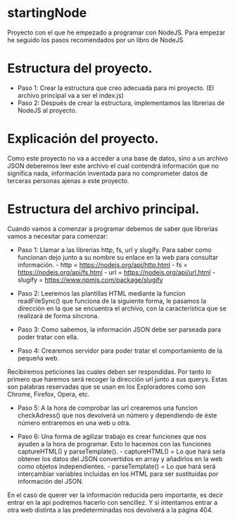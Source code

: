 # startingNode

Proyecto con el que he empezado a programar con NodeJS.
Para empezar he seguido los pasos recomendados por un libro de NodeJS

# Estructura del proyecto.

  - Paso 1: Crear la estructura que creo adecuada para mi proyecto. (El archivo principal va a ser el index.js)
  - Paso 2: Después de crear la estructura, implementamos las librerias de NodeJS al proyecto.
  
# Explicación del proyecto.

Como este proyecto no va a acceder a una base de datos, sino a un archivo JSON deberemos leer este archivo el cual contendrá información que no significa nada, información inventada para no comprometer datos de terceras personas ajenas a este proyecto.

# Estructura del archivo principal.

Cuando vamos a comenzar a programar debemos de saber que librerias vamos a necesitar para comenzar:

  - Paso 1: Llamar a las librerias http, fs, url y slugify. Para saber como funcionan dejo junto a su nombre su enlace en la web para consultar información.
          - http = https://nodejs.org/api/http.html
          - fs = https://nodejs.org/api/fs.html
          - url = https://nodejs.org/api/url.html
          - slugify = https://www.npmjs.com/package/slugify
  
  - Paso 2: Leeremos las plantillas HTML mediante la funcion readFileSync() que funciona de la siguiente forma, le pasamos la dirección en la que se encuentra el archivo, con la característica que se realizará de forma síncrona. 
 
  - Paso 3: Como sabemos, la información JSON debe ser parseada para poder tratar con ella.
 
  - Paso 4: Crearemos servidor para poder tratar el comportamiento de la pequeña web. 
 
Recibiremos peticiones las cuales deben ser respondidas. Por tanto lo primero que haremos será recoger la dirección url junto a sus querys. Estas son palabras reservadas que se usan en los Exploradores como son Chrome, Firefox, Opera, etc.

  - Paso 5: A la hora de comprobar las url crearemos una funcion checkAdress() que nos devolverá un número y dependiendo de éste número entraremos en una web u otra. 
  
  - Paso 6: Una forma de agilizar trabajo es crear funciones que nos ayuden a la hora de programar. Esto lo hacemos con las funciones captureHTML() y parseTemplate().
           - captureHTML() = Lo que hará seŕa obtener los datos del JSON convertidos en array y añadirlos en la web como objetos independientes.
           - parseTemplate() = Lo que hará será intercambiar variables incluidas en los HTML para ser sustituidas por información del JSON.
   
En el caso de querer ver la información reducida pero importante, es decir entrar en la api podremos hacerlo con sencillez.
Y si intentamos entrar a otra web distinta a las predeterminadas nos devolverá a la página 404.
